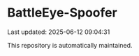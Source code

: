 # BattleEye-Spoofer

Last updated: 2025-06-12 09:04:31

This repository is automatically maintained.
